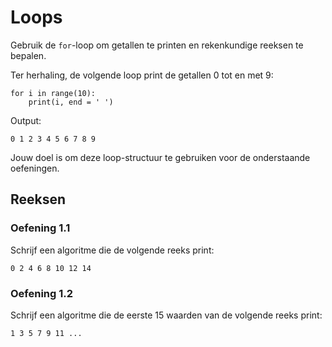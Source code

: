 # Loops

Gebruik de `for`-loop om getallen te printen en rekenkundige reeksen te bepalen.

Ter herhaling, de volgende loop print de getallen 0 tot en met 9:

	for i in range(10):
	    print(i, end = ' ')

Output:

	0 1 2 3 4 5 6 7 8 9

Jouw doel is om deze loop-structuur te gebruiken voor de onderstaande oefeningen.

## Reeksen

### Oefening 1.1

Schrijf een algoritme die de volgende reeks print:

	0 2 4 6 8 10 12 14

### Oefening 1.2

Schrijf een algoritme die de eerste 15 waarden van de volgende reeks print:

	1 3 5 7 9 11 ...
